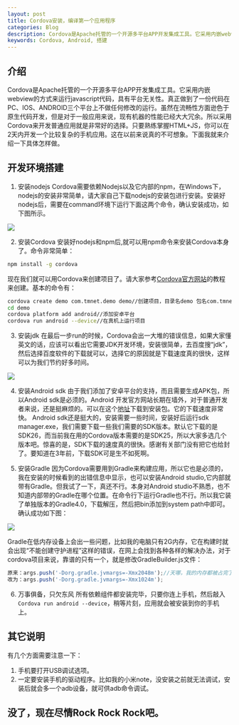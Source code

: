 ```yaml
---
layout: post
title: Cordova安装，编译第一个应用程序
categories: Blog
description: Cordova是Apache托管的一个开源多平台APP开发集成工具。它采用内嵌webview的方式来运行javascript代码，具有平台无关性。真正做到了一份代码在PC、IOS、ANDROID三个平台上不做任何修改的运行。虽然在流畅性方面逊色于原生代码开发，但是对于一般应用来说，现有机器的性能已经大大冗余。所以采用Cordova来开发普通应用就是非常好的选择。只要熟练掌握HTML+JS，你可以在2天内开发一个比较复杂的手机应用。这在以前来说真的不可想象。下面我就来介绍一下具体怎样做。
keywords: Cordova, Android, 搭建
---
```


## 介绍
Cordova是Apache托管的一个开源多平台APP开发集成工具。它采用内嵌webview的方式来运行javascript代码，具有平台无关性。真正做到了一份代码在PC、IOS、ANDROID三个平台上不做任何修改的运行。虽然在流畅性方面逊色于原生代码开发，但是对于一般应用来说，现有机器的性能已经大大冗余。所以采用Cordova来开发普通应用就是非常好的选择。只要熟练掌握HTML+JS，你可以在2天内开发一个比较复杂的手机应用。这在以前来说真的不可想象。下面我就来介绍一下具体怎样做。

## 开发环境搭建
1. 安装nodejs
Cordova需要依赖Nodejs以及它内部的npm，在Windows下，nodejs的安装非常简单，请大家自己下载nodejs的安装包进行安装。安装好nodejs后，需要在command环境下运行下面这两个命令，确认安装成功，如下图所示。

![](/images/posts/11.jpg)

2. 安装Cordova
安装好nodejs和npm后,就可以用npm命令来安装Cordova本身了。命令非常简单：
```bash
npm install -g cordova
```
现在我们就可以用Cordova来创建项目了。请大家参考[Cordova官方网站](http://cordova.apache.org)的教程来创建。基本的命令有：
```bash
cordova create demo com.tmnet.demo demo//创建项目，目录名demo 包名com.tmnet.demo 应用名demo
cd demo
cordova platform add android//添加安卓平台
cordova run android --device//在真机上运行项目
```

3. 安装jdk
在最后一步run的时候，Cordova会出一大堆的错误信息，如果大家懂英文的话，应该可以看出它需要JDK开发环境，安装很简单，去百度搜“jdk”，然后选择百度软件的下载就可以，选择它的原因就是下载速度真的很快，这样可以为我们节约好多时间。

![](/images/posts/12.jpg)

4. 安装Android sdk
由于我们添加了安卓平台的支持，而且需要生成APK包，所以Android sdk是必须的。Android 开发官方网站长期在墙外，对于普通开发者来说，还是挺麻烦的。可以在这个[地址](http://tools.android-studio.org/index.php/sdk)下载到安装包。它的下载速度非常快。
Android sdk还是挺大的，安装需要一些时间，安装好后运行sdk manager.exe，我们需要下载一些我们需要的SDK版本。默认它下载的是SDK26，而当前我在用的Cordova版本需要的是SDK25，所以大家多选几个版本吧。惊喜的是，SDK下载的速度真的很快。感谢有关部门没有把它也给封了。要知道在3年前，下载SDK可是生不如死啊。

5. 安装Gradle
因为Cordova需要用到Gradle来构建应用，所以它也是必须的，我在安装的时候看到的出错信息中显示，也可以安装Android studio,它内部就带有Gradle。但我试了一下，真还不行。本身对Android studio不熟悉，也不知道内部带的Gradle在哪个位置。在命令行下运行Gradle也不行。所以我它装了单独版本的Gradle4.0，下载解压，然后把bin添加到system path中即可。确认成功如下图：

![](/images/posts/13.jpg)

Gradle在低内存设备上会出一些问题，比如我的电脑只有2G内存，它在构建时就会出现“不能创建守护进程”这样的错误，在网上会找到各种各样的解决办法，对于cordova项目来说，靠谱的只有一个，就是修改GradleBuilder.js文件：
```javascript
原来：args.push('-Dorg.gradle.jvmargs=-Xmx2048m');//天哪，我的内存都被占完了
改为：args.push('-Dorg.gradle.jvmargs=-Xmx1024m');
```

6. 万事俱备，只欠东风
所有依赖组件都安装完毕，只要你连上手机，然后敲入`Cordova run android --device`，稍等片刻，应用就会被安装到你的手机上。

## 其它说明
有几个方面需要注意一下：
1. 手机要打开USB调试选项。
2. 一定要安装手机的驱动程序。比如我的小米note，没安装之前就无法调试，安装后就会多一个adb设备，就可供adb命令调试。

## 没了，现在尽情Rock Rock Rock吧。
